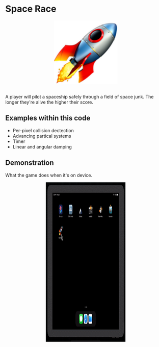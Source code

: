 # Space Race
<p align="center">
  <img src="demo/app-icon.png " alt="Application icon"
	  title="Application icon" align="center" width="200" height="200" />
</p>
</br>
A player will pilot a spaceship safely through a field of space junk. The longer they're alive the higher their score.

## Examples within this code
- Per-pixel collision dectection
- Advancing partical systems
- Timer
- Linear and angular damping

## Demonstration
What the game does when it's on device.
</br>
<p align="center">
<img src="demo/space-race.gif" alt="Application demonstration"
	title="Application demonstration" width="250" height="500" />
</p>
